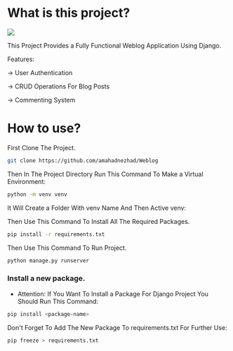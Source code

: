 

# What is this project?
<span><img src="https://img.shields.io/badge/Django-092E20?style=flat&logo=django&logoColor=green" /></span>


This Project Provides a Fully Functional Weblog Application Using Django.

Features:
<p>-> User Authentication</p>
<p>-> CRUD Operations For Blog Posts</p>
<p>-> Commenting System</p>


# How to use?

First Clone The Project.

```bash
git clone https://github.com/amahadnezhad/Weblog
```

Then In The Project Directory Run This Command To Make a Virtual Environment:

```bash
python -m venv venv 
```

It Will Create a Folder With venv Name And Then Active venv:

Then Use This Command To Install All The Required Packages.
```bash
pip install -r requirements.txt
```

Then Use This Command To Run Project.
```bash
python manage.py runserver
```

### Install a new package.
* Attention:
If You Want To Install a Package For Django Project You Should Run This Command:

```bash
pip install <package-name>
``` 

Don't Forget To Add The New Package To requirements.txt For Further Use:
```bash
pip freeze > requirements.txt
```
